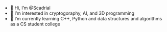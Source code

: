 - 👋 Hi, I’m @Scadrial
- 👀 I’m interested in cryptogoraphy, AI, and 3D programming
- 🌱 I’m currently learning C++, Python and data structures and algorithms as a CS student college
<!---
Scadrial/Scadrial is a ✨ special ✨ repository because its `README.md` (this file) appears on your GitHub profile.
You can click the Preview link to take a look at your changes.
--->
